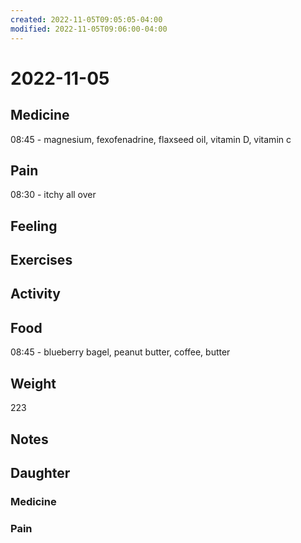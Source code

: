 ```yaml
---
created: 2022-11-05T09:05:05-04:00
modified: 2022-11-05T09:06:00-04:00
---
```


# 2022-11-05

## Medicine

08:45 - magnesium, fexofenadrine, flaxseed oil, vitamin D, vitamin c 

## Pain

08:30 - itchy all over

## Feeling


## Exercises


## Activity


## Food

08:45 - blueberry bagel, peanut butter, coffee, butter 

## Weight

223

## Notes

## Daughter


### Medicine


### Pain
